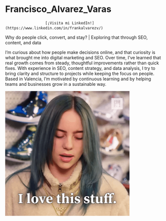# Francisco_Alvarez_Varas

                      [¡Visita mi LinkedIn!](https://www.linkedin.com/in/frankalvarezv/)    

Why do people click, convert, and stay? | Exploring that through SEO, content, and data

I’m curious about how people make decisions online, and that curiosity is what brought me into digital marketing and SEO. Over time, I’ve learned that real growth comes from steady, thoughtful improvements rather than quick fixes. With experience in SEO, content strategy, and data analysis, I try to bring clarity and structure to projects while keeping the focus on people. Based in Valencia, I’m motivated by continuous learning and by helping teams and businesses grow in a sustainable way.

<!-- Imagen (gif) a la derecha -->
  <img src="Billy.gif" alt="Billy" style="max-width:400px; height:auto;">
</div>